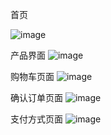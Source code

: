 首页

![image](https://user-images.githubusercontent.com/93463159/176734964-043633ec-717a-4304-b558-ac6529502d5f.png)

产品界面
![image](https://user-images.githubusercontent.com/93463159/176735032-5d5e2cc1-21c3-4ad0-b984-2dc2ef60599f.png)

购物车页面
![image](https://user-images.githubusercontent.com/93463159/176735076-f59c3a9f-a64f-4653-ad03-b54661b782fc.png)

确认订单页面
![image](https://user-images.githubusercontent.com/93463159/176735141-d0d7a8ae-d404-4d22-bc1b-ffd7a30139f8.png)

支付方式页面
![image](https://user-images.githubusercontent.com/93463159/176735196-9ccb6ab6-179c-439c-99ba-da02d70c9d60.png)

